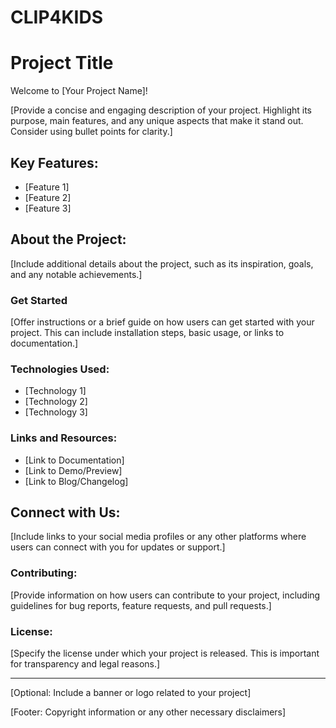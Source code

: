 # CLIP4KIDS
# Project Title

Welcome to [Your Project Name]!

[Provide a concise and engaging description of your project. Highlight its purpose, main features, and any unique aspects that make it stand out. Consider using bullet points for clarity.]

## Key Features:

- [Feature 1]
- [Feature 2]
- [Feature 3]

## About the Project:

[Include additional details about the project, such as its inspiration, goals, and any notable achievements.]

### Get Started

[Offer instructions or a brief guide on how users can get started with your project. This can include installation steps, basic usage, or links to documentation.]

### Technologies Used:

- [Technology 1]
- [Technology 2]
- [Technology 3]

### Links and Resources:

- [Link to Documentation]
- [Link to Demo/Preview]
- [Link to Blog/Changelog]

## Connect with Us:

[Include links to your social media profiles or any other platforms where users can connect with you for updates or support.]

### Contributing:

[Provide information on how users can contribute to your project, including guidelines for bug reports, feature requests, and pull requests.]

### License:

[Specify the license under which your project is released. This is important for transparency and legal reasons.]

---

[Optional: Include a banner or logo related to your project]

[Footer: Copyright information or any other necessary disclaimers]



